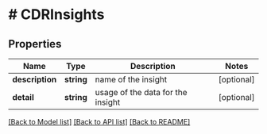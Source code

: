 # # CDRInsights

## Properties

Name | Type | Description | Notes
------------ | ------------- | ------------- | -------------
**description** | **string** | name of the insight | [optional]
**detail** | **string** | usage of the data for the insight | [optional]

[[Back to Model list]](../../README.md#models) [[Back to API list]](../../README.md#endpoints) [[Back to README]](../../README.md)
